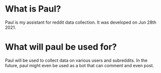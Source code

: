 # What is Paul?

Paul is my assistant for reddit data collection. It was developed on Jun 28th 2021. 

# What will paul be used for?

Paul will be used to collect data on various users and subreddits. In the future, paul might even be used as a bot that can comment and even post.

